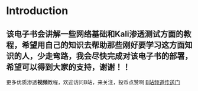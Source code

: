 # Introduction

## 该电子书会讲解一些网络基础和Kali渗透测试方面的教程，希望用自己的知识去帮助那些刚好要学习这方面知识的人，少走弯路，我会尽快完成对该电子书的部署，希望可以得到大家的支持，谢谢！！

更多优质渗透**视频**教程，欢迎访问B站，来关注，投币点赞啊
[B站频道传送门](https://space.bilibili.com/184594996/ "Bilibili")